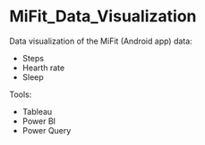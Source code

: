# MiFit_Data_Visualization

Data visualization of the MiFit (Android app) data:
- Steps
- Hearth rate
- Sleep

Tools:
- Tableau
- Power BI
- Power Query
